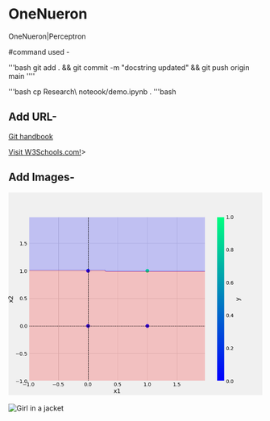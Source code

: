 # OneNueron
OneNueron|Perceptron


#command used -


'''bash
git add . && git commit -m "docstring updated" && git push origin main
''''

'''bash
cp Research\ noteook/demo.ipynb .
'''bash

## Add URL-
[Git handbook](https://guides.github.com/introduction/git-handbook/)

<a href="https://www.w3schools.com">Visit W3Schools.com!</a>>

## Add Images-
![Sample Image](plots/and.png)

<img src="iplots/and.png" alt="Girl in a jacket" width="500" height="600">